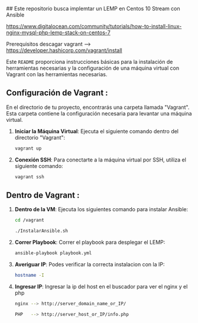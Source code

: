 
﻿## Este repositorio busca implemtar un LEMP en Centos 10 Stream con Ansible

 https://www.digitalocean.com/community/tutorials/how-to-install-linux-nginx-mysql-php-lemp-stack-on-centos-7

 Prerequisitos descagar vagrant --> https://developer.hashicorp.com/vagrant/install

 Este `README` proporciona instrucciones básicas para la instalación de herramientas necesarias y la configuración de una máquina virtual con Vagrant con las herramientas necesarias.

## Configuración de Vagrant :

En el directorio de tu proyecto, encontrarás una carpeta llamada "Vagrant". Esta carpeta contiene la configuración necesaria para levantar una máquina virtual.

1. **Iniciar la Máquina Virtual**: Ejecuta el siguiente comando dentro del directorio "Vagrant":
   ```bash
   vagrant up
   ```
2. **Conexión SSH**:  Para conectarte a la máquina virtual por SSH, utiliza el siguiente comando:
   ```bash
   vagrant ssh
   ```

## Dentro de Vagrant :

1. **Dentro de la VM**: Ejecuta los siguientes comando para instalar Ansible:
   ```bash
   cd /vagrant
   ```
   ```bash
   ./InstalarAnsible.sh
   ```
   
2. **Correr Playbook**:  Correr el playbook para desplegar el LEMP:
   ```bash
   ansible-playbook playbook.yml
   ```

3. **Averiguar IP**:  Podes verificar la correcta instalacion con la IP:
   ```bash
   hostname -I
   ```
4. **Ingresar IP**: Ingresar la ip del host en el buscador para ver el nginx y el php
   ```bash
   nginx --> http://server_domain_name_or_IP/
   ```
   ```bash
   PHP   --> http://server_host_or_IP/info.php
   ```   
    
    
